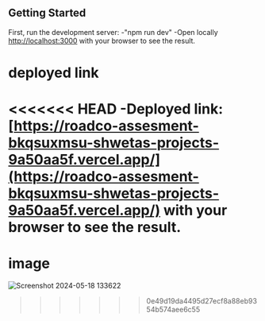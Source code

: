 ## Getting Started

First, run the development server:
-"npm run dev"
-Open locally [http://localhost:3000](http://localhost:3000) with your browser to see the result.

# deployed link

<<<<<<< HEAD
-Deployed link: [https://roadco-assesment-bkqsuxmsu-shwetas-projects-9a50aa5f.vercel.app/](https://roadco-assesment-bkqsuxmsu-shwetas-projects-9a50aa5f.vercel.app/) with your browser to see the result.
=======
# image
![Screenshot 2024-05-18 133622](https://github.com/shwetaa94/roadco-assesment/assets/110349627/f898ed2c-ab9b-446e-a584-6d1f822e664a)
>>>>>>> 0e49d19da4495d27ecf8a88eb9354b574aee6c55
